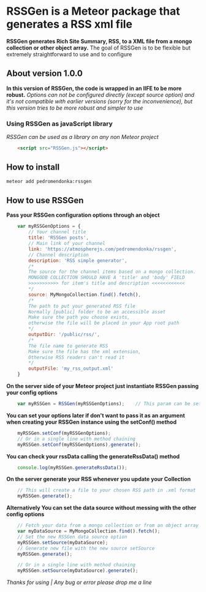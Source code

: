 # RSSGen is a Meteor package that generates a RSS xml file

**RSSGen generates Rich Site Summary, RSS, to a XML file from a mongo collection or other object array.**
The goal of RSSGen is to be flexible but extremely straightforward to use and to configure

## About version 1.0.0
**In this version of RSSGen, the code is wrapped in an IIFE to be more robust.**
*Options can not be configured directly (except source option) and it's not compatible with earlier versions (sorry for the inconvenience), but this version tries to be more robust and simpler to use*

### Using RSSGen as javaScript library
*RSSGen can be used as a library on any non Meteor project*
```html
    <script src="RSSGen.js"></script>

```
## How to install
```sh
meteor add pedromendonka:rssgen
```

## How to use RSSGen

**Pass your RSSGen configuration options through an object**
```javascript
    var myRSSGenOptions = {
        // Your channel title
        title: 'RSSGen posts',
        // Main link of your channel
        link: 'https://atmospherejs.com/pedromendonka/rssgen',
        // Channel description
        description: 'RSS simple generator',
        /*
        The source for the channel items based on a mongo collection.
        MONGODB COLLECTION SHOULD HAVE A 'title' and 'body' FIELD
        >>>>>>>>>>> for item's title and description <<<<<<<<<<<<
        */
        source: MyMongoCollection.find().fetch(),
        /*
        The path to put your generated RSS file
        Normally [public] folder to be an accessible asset
        Make sure the path you choose exists,
        otherwise the file will be placed in your App root path
        */
        outputDir: '/public/rss/',
        /*
        The file name to generate RSS
        Make sure the file has the xml extension,
        Otherwise RSS readers can't read it
        */
        outputFile: 'my_rss_output.xml'
    }

```

**On the server side of your Meteor project just instantiate RSSGen passing your config options**
```javascript
    var myRSSGen = RSSGen(myRSSGenOptions);    // This param can be set later

```

**You can set your options later if don't want to pass it as an argument when creating your RSSGen instance using the setConf() method**
```javascript
    myRSSGen.setConf(myRSSGenOptions);
    // Or in a single line with method chaining
    myRSSGen.setConf(myRSSGenOptions).generate();

```

**You can check your rssData calling the generateRssData() method**
```javascript
    console.log(myRSSGen.generateRssData());

```

**On the server generate your RSS whenever you update your Collection**
```javascript
    // This will create a file to your chosen RSS path in .xml format
    myRSSGen.generate();

```

**Alternatively You can set the data source without messing with the other config options**
```javascript
    // Fetch your data from a mongo collection or from an object array
    var myDataSource = MyMongoCollection.find().fetch();
    // Set the new RSSGen data source option
    myRSSGen.setSource(myDataSource);
    // Generate new file with the new source setSource
    myRSSGen.generate();

    // Or in a single line with method chaining
    myRSSGen.setSource(myDataSource).generate();

```

*Thanks for using | Any bug or error please drop me a line*
